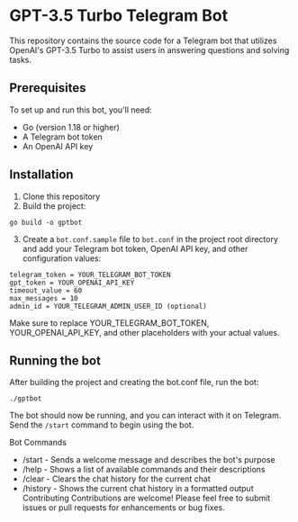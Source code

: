 # GPT-3.5 Turbo Telegram Bot

This repository contains the source code for a Telegram bot that utilizes OpenAI's GPT-3.5 Turbo to assist users in answering questions and solving tasks.

## Prerequisites

To set up and run this bot, you'll need:

- Go (version 1.18 or higher)
- A Telegram bot token
- An OpenAI API key

## Installation

1. Clone this repository
2. Build the project:
```
go build -o gptbot
```

3. Create a `bot.conf.sample` file to `bot.conf` in the project root directory and add your Telegram bot token, OpenAI API key, and other configuration values:
```
telegram_token = YOUR_TELEGRAM_BOT_TOKEN
gpt_token = YOUR_OPENAI_API_KEY
timeout_value = 60
max_messages = 10
admin_id = YOUR_TELEGRAM_ADMIN_USER_ID (optional)
```

Make sure to replace YOUR_TELEGRAM_BOT_TOKEN, YOUR_OPENAI_API_KEY, and other placeholders with your actual values.

## Running the bot
After building the project and creating the bot.conf file, run the bot:
```
./gptbot
```

The bot should now be running, and you can interact with it on Telegram. Send the `/start` command to begin using the bot.

Bot Commands
* /start - Sends a welcome message and describes the bot's purpose
* /help - Shows a list of available commands and their descriptions
* /clear - Clears the chat history for the current chat
* /history - Shows the current chat history in a formatted output
Contributing
Contributions are welcome! Please feel free to submit issues or pull requests for enhancements or bug fixes.
